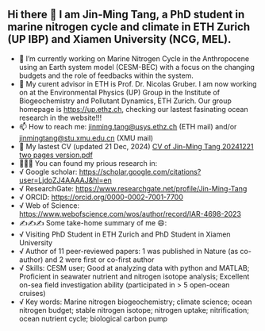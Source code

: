 ## Hi there 👋 I am Jin-Ming Tang, a PhD student in marine nitrogen cycle and climate in ETH Zurich (UP IBP) and Xiamen University (NCG, MEL).
- 🔭 I’m currently working on Marine Nitrogen Cycle in the Anthropocene using an Earth system model (CESM-BEC) with a focus on the changing budgets and the role of feedbacks within the system.
- 👯 My curent advisor in ETH is Prof. Dr. Nicolas Gruber. I am now working on at the Environmental Physics (UP) Group in the Institute of Biogeochemistry and Pollutant Dynamics, ETH Zurich. Our group homepage is https://up.ethz.ch, checking our lastest fasinating ocean research in the website!!!
- 📫 How to reach me: jinming.tang@usys.ethz.ch (ETH mail) and/or jinmingtang@stu.xmu.edu.cn (XMU mail)
- 🔖 My lastest CV (updated 21 Dec, 2024) [CV of Jin-Ming Tang 20241221 two pages version.pdf](https://github.com/user-attachments/files/18218707/CV.of.Jin-Ming.Tang.20241221.two.pages.version.pdf)
- 📖📖📖 You can found my prious research in:
- √ Google scholar: https://scholar.google.com/citations?user=LjdoZJ4AAAAJ&hl=en
- √ ResearchGate: https://www.researchgate.net/profile/Jin-Ming-Tang
- √ ORCID: https://orcid.org/0000-0002-7001-7700
- √ Web of Science: https://www.webofscience.com/wos/author/record/IAR-4698-2023
- ✍️✍️✍️ Some take-home summary of me 😄:
- √ Visiting PhD Student in ETH Zurich and PhD Student in Xiamen University
- √ Author of 11 peer-reviewed papers: 1 was published in Nature (as co-author) and 2 were first or co-first author
- √ Skills: CESM user; Good at analyzing data with python and MATLAB; Proficient in seawater nutrient and nitrogen isotope analysis; Excellent on-sea field investigation ability (participated in > 5 open-ocean cruises)
- √ Key words: Marine nitrogen biogeochemistry; climate science; ocean nitrogen budget; stable nitrogen isotope; nitrogen uptake; nitrification; ocean nutrient cycle; biological carbon pump


<!--
**JinmingTang/JinmingTang** is a ✨ _special_ ✨ repository because its `README.md` (this file) appears on your GitHub profile.

Here are some ideas to get you started:

- 🔭 I’m currently working on ...
- 🌱 I’m currently learning ...
- 👯 I’m looking to collaborate on ...
- 🤔 I’m looking for help with ...
- 💬 Ask me about ...
- 📫 How to reach me: ...
- 😄 Pronouns: ...
- ⚡ Fun fact: ...
-->
